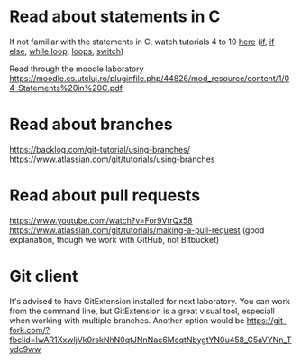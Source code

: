 
# Read about statements in C

If not familiar with the statements in C, watch tutorials 4 to 10 [here](https://www.youtube.com/watch?v=b00HsZvg-V0&list=PL78280D6BE6F05D34&index=1) ([if](https://www.youtube.com/watch?v=K2RfUgCzZR8&list=PL78280D6BE6F05D34&index=4), [if else](https://www.youtube.com/watch?v=SOnpOBvyhDM&list=PL78280D6BE6F05D34&index=5), [while loop](https://www.youtube.com/watch?v=Rtww83GH0BU&list=PL78280D6BE6F05D34&index=6), [loops](https://www.youtube.com/watch?v=z773Xu4-kIY&list=PL78280D6BE6F05D34&index=7), [switch](https://www.youtube.com/watch?v=uw95S87TW8s&list=PL78280D6BE6F05D34&index=8))

Read through the moodle laboratory https://moodle.cs.utcluj.ro/pluginfile.php/44826/mod_resource/content/1/04-Statements%20in%20C.pdf

# Read about branches

https://backlog.com/git-tutorial/using-branches/
https://www.atlassian.com/git/tutorials/using-branches

# Read about pull requests 

https://www.youtube.com/watch?v=For9VtrQx58
https://www.atlassian.com/git/tutorials/making-a-pull-request (good explanation, though we work with GitHub, not Bitbucket)

# Git client
It's advised to have GitExtension installed for next laboratory. You can work from the command line, but GitExtension is a great visual tool, especiall when working with multiple branches.
Another option would be https://git-fork.com/?fbclid=IwAR1XxwljVk0rskNhN0qtJNnNae6McqtNbygtYN0u458_C5aVYNn_Tydc9ww 
